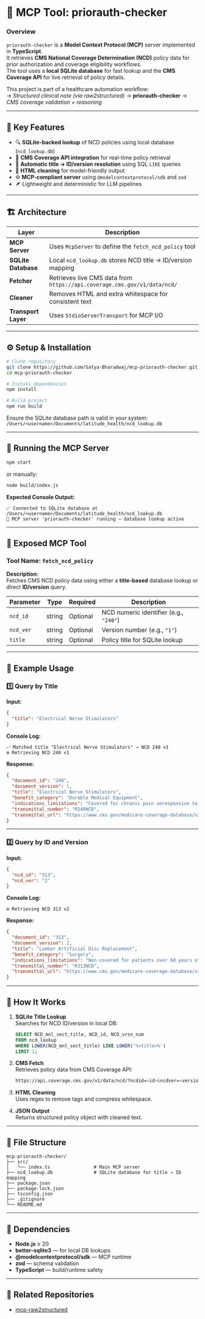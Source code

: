 # 🏥 MCP Tool: priorauth-checker

### Overview
`priorauth-checker` is a **Model Context Protocol (MCP)** server implemented in **TypeScript**.  
It retrieves **CMS National Coverage Determination (NCD)** policy data for prior authorization and coverage eligibility workflows.  
The tool uses a **local SQLite database** for fast lookup and the **CMS Coverage API** for live retrieval of policy details.

This project is part of a healthcare automation workflow:  
→ *Structured clinical note (via raw2structured)* → **priorauth-checker** → *CMS coverage validation + reasoning*

---

## 🧩 Key Features

- 🔍 **SQLite-backed lookup** of NCD policies using local database (`ncd_lookup.db`)  
- 🔗 **CMS Coverage API integration** for real-time policy retrieval  
- 🧠 **Automatic title → ID/version resolution** using SQL `LIKE` queries  
- 🧹 **HTML cleaning** for model-friendly output  
- ⚙️ **MCP-compliant server** using `@modelcontextprotocol/sdk` and `zod`  
- 🪶 Lightweight and deterministic for LLM pipelines  

---

## 🏗️ Architecture

| Layer | Description |
|-------|--------------|
| **MCP Server** | Uses `McpServer` to define the `fetch_ncd_policy` tool |
| **SQLite Database** | Local `ncd_lookup.db` stores NCD title → ID/version mapping |
| **Fetcher** | Retrieves live CMS data from `https://api.coverage.cms.gov/v1/data/ncd/` |
| **Cleaner** | Removes HTML and extra whitespace for consistent text |
| **Transport Layer** | Uses `StdioServerTransport` for MCP I/O |

---

## ⚙️ Setup & Installation

```bash
# Clone repository
git clone https://github.com/Satya-Bharadwaj/mcp-priorauth-checker.git
cd mcp-priorauth-checker

# Install dependencies
npm install

# Build project
npm run build
```

Ensure the SQLite database path is valid in your system:  
`/Users/<username>/Documents/latitude_health/ncd_lookup.db`

---

## 🚀 Running the MCP Server

```bash
npm start
```
or manually:
```bash
node build/index.js
```

**Expected Console Output:**
```
✅ Connected to SQLite database at /Users/<username>/Documents/latitude_health/ncd_lookup.db
🚀 MCP server 'priorauth-checker' running — database lookup active
```

---

## 🧩 Exposed MCP Tool

### Tool Name: `fetch_ncd_policy`

**Description:**  
Fetches CMS NCD policy data using either a **title-based** database lookup or direct **ID/version** query.

| Parameter | Type | Required | Description |
|------------|------|-----------|--------------|
| `ncd_id` | string | Optional | NCD numeric identifier (e.g., `"240"`) |
| `ncd_ver` | string | Optional | Version number (e.g., `"1"`) |
| `title` | string | Optional | Policy title for SQLite lookup |

---

## 🧠 Example Usage

### 1️⃣ Query by Title

**Input:**
```json
{
  "title": "Electrical Nerve Stimulators"
}
```

**Console Log:**
```
✅ Matched title "Electrical Nerve Stimulators" → NCD 240 v1
⚙️ Retrieving NCD 240 v1
```

**Response:**
```json
{
  "document_id": "240",
  "document_version": 1,
  "title": "Electrical Nerve Stimulators",
  "benefit_category": "Durable Medical Equipment",
  "indications_limitations": "Covered for chronic pain unresponsive to conservative therapy...",
  "transmittal_number": "R240NCD",
  "transmittal_url": "https://www.cms.gov/medicare-coverage-database/view/ncd.aspx?ncdid=240"
}
```

---

### 2️⃣ Query by ID and Version

**Input:**
```json
{
  "ncd_id": "313",
  "ncd_ver": "2"
}
```

**Console Log:**
```
⚙️ Retrieving NCD 313 v2
```

**Response:**
```json
{
  "document_id": "313",
  "document_version": 2,
  "title": "Lumbar Artificial Disc Replacement",
  "benefit_category": "Surgery",
  "indications_limitations": "Non-covered for patients over 60 years of age...",
  "transmittal_number": "R313NCD",
  "transmittal_url": "https://www.cms.gov/medicare-coverage-database/view/ncd.aspx?ncdid=313"
}
```

---

## 🧠 How It Works

1. **SQLite Title Lookup**  
   Searches for NCD ID/version in local DB:
   ```sql
   SELECT NCD_mnl_sect_title, NCD_id, NCD_vrsn_num
   FROM ncd_lookup
   WHERE LOWER(NCD_mnl_sect_title) LIKE LOWER('%<title>%')
   LIMIT 1;
   ```

2. **CMS Fetch**  
   Retrieves policy data from CMS Coverage API:
   ```bash
   https://api.coverage.cms.gov/v1/data/ncd/?ncdid=<id>&ncdver=<version>
   ```

3. **HTML Cleaning**  
   Uses regex to remove tags and compress whitespace.

4. **JSON Output**  
   Returns structured policy object with cleaned text.

---

## 📁 File Structure

```
mcp-priorauth-checker/
├── src/
│   └── index.ts                # Main MCP server
├── ncd_lookup.db               # SQLite database for title → ID mapping
├── package.json
├── package-lock.json
├── tsconfig.json
├── .gitignore
└── README.md
```

---

## 🧩 Dependencies

- **Node.js** ≥ 20  
- **better-sqlite3** — for local DB lookups  
- **@modelcontextprotocol/sdk** — MCP runtime  
- **zod** — schema validation  
- **TypeScript** — build/runtime safety  

---

## 🔗 Related Repositories
- [mcp-raw2structured](https://github.com/Satya-Bharadwaj/mcp-raw2structured)
